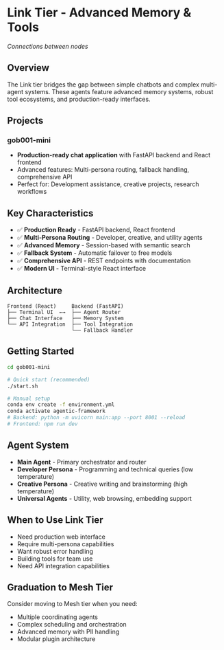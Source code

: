 # Link Tier - Advanced Memory & Tools

*Connections between nodes*

## Overview

The Link tier bridges the gap between simple chatbots and complex multi-agent systems. These agents feature advanced memory systems, robust tool ecosystems, and production-ready interfaces.

## Projects

### gob001-mini
- **Production-ready chat application** with FastAPI backend and React frontend
- Advanced features: Multi-persona routing, fallback handling, comprehensive API
- Perfect for: Development assistance, creative projects, research workflows

## Key Characteristics

- ✅ **Production Ready** - FastAPI backend, React frontend
- ✅ **Multi-Persona Routing** - Developer, creative, and utility agents
- ✅ **Advanced Memory** - Session-based with semantic search
- ✅ **Fallback System** - Automatic failover to free models
- ✅ **Comprehensive API** - REST endpoints with documentation
- ✅ **Modern UI** - Terminal-style React interface

## Architecture

```
Frontend (React)     Backend (FastAPI)
├── Terminal UI  ←→  ├── Agent Router
├── Chat Interface   ├── Memory System
└── API Integration  ├── Tool Integration
                     └── Fallback Handler
```

## Getting Started

```bash
cd gob001-mini

# Quick start (recommended)
./start.sh

# Manual setup
conda env create -f environment.yml
conda activate agentic-framework
# Backend: python -m uvicorn main:app --port 8001 --reload
# Frontend: npm run dev
```

## Agent System

- **Main Agent** - Primary orchestrator and router
- **Developer Persona** - Programming and technical queries (low temperature)
- **Creative Persona** - Creative writing and brainstorming (high temperature)  
- **Universal Agents** - Utility, web browsing, embedding support

## When to Use Link Tier

- Need production web interface
- Require multi-persona capabilities
- Want robust error handling
- Building tools for team use
- Need API integration capabilities

## Graduation to Mesh Tier

Consider moving to Mesh tier when you need:
- Multiple coordinating agents
- Complex scheduling and orchestration
- Advanced memory with PII handling
- Modular plugin architecture
